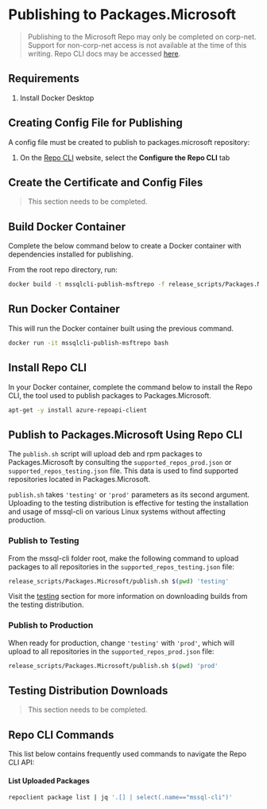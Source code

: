 # Publishing to Packages.Microsoft
> Publishing to the Microsoft Repo may only be completed on corp-net. Support for non-corp-net access is not available at the time of this writing. Repo CLI docs may be accessed [here](http://csd-linux-publishing-service.azurewebsites.net/).

## Requirements
1. Install Docker Desktop

## Creating Config File for Publishing
A config file must be created to publish to packages.microsoft repository:
1. On the [Repo CLI](http://csd-linux-publishing-service.azurewebsites.net/client#commands) website, select the **Configure the Repo CLI** tab

## Create the Certificate and Config Files
> This section needs to be completed.

## Build Docker Container
Complete the below command below to create a Docker container with dependencies installed for publishing.

From the root repo directory, run:
```sh
docker build -t mssqlcli-publish-msftrepo -f release_scripts/Packages.Microsoft/Dockerfile . --no-cache
```

## Run Docker Container
This will run the Docker container built using the previous command.
```sh
docker run -it mssqlcli-publish-msftrepo bash
```

## Install Repo CLI
In your Docker container, complete the command below to install the Repo CLI, the tool used to publish packages to Packages.Microsoft.

```sh
apt-get -y install azure-repoapi-client
```

## Publish to Packages.Microsoft Using Repo CLI
The `publish.sh` script will upload deb and rpm packages to Packages.Microsoft by consulting the `supported_repos_prod.json` or `supported_repos_testing.json` file. This data is used to find supported repositories located in Packages.Microsoft.

`publish.sh` takes `'testing'` or `'prod'` parameters as its second argument. Uploading to the testing distribution is effective for testing the installation and usage of mssql-cli on various Linux systems without affecting production.

### Publish to Testing
From the mssql-cli folder root, make the following command to upload packages to all repositories in the `supported_repos_testing.json` file:
```sh
release_scripts/Packages.Microsoft/publish.sh $(pwd) 'testing'
```

Visit the [testing](#testing-distribution-downloads) section for more information on downloading builds from the testing distribution.

### Publish to Production
When ready for production, change `'testing'` with `'prod'`, which will upload to all repositories in the `supported_repos_prod.json` file:
```sh
release_scripts/Packages.Microsoft/publish.sh $(pwd) 'prod'
```

## Testing Distribution Downloads
> This section needs to be completed.

## Repo CLI Commands
This list below contains frequently used commands to navigate the Repo CLI API:

#### List Uploaded Packages
```sh
repoclient package list | jq '.[] | select(.name=="mssql-cli")'
```
